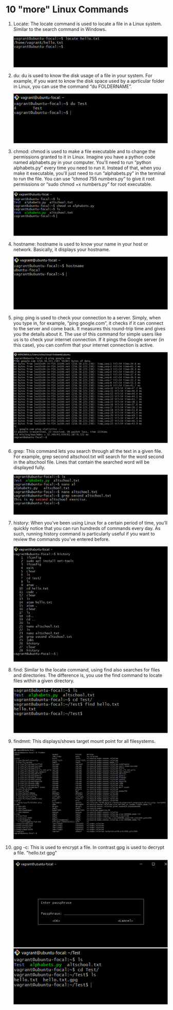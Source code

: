 # 10 "more" Linux Commands

<ol>
<li>Locate: The locate command is used to locate a file in a Linux system. Similar to the search command in Windows.</li>

![locate screenshot](./images/locate.png "locate screenshot")

<li>du: du is used to know the disk usage of a file in your system. For example, if you want to know the disk space used by a aprticular folder in Linux, you can use the command “du FOLDERNAME”.</li>

![diskspace screenshot](./images/Disk%20space.png "diskspace screenshot")

<li>chmod: chmod is used to make a file executable and to change the permissions granted to it in Linux. Imagine you have a python code named alphabets.py in your computer. You'll need to run “python alphabets.py” every time you need to run it. Instead of that, when you make it executable, you'll just need to run “alphabets.py” in the terminal to run the file. You can use “chmod 755 numbers.py” to give it root permissions or “sudo chmod +x numbers.py” for root executable. </li>

![chmod screenshot](./images/chmod.png "chmod screenshot")

<li>hostname: hostname is used to know your name in your host or network. Basically, it displays your hostname.</li>

![hostname screenshot](./images/hostname.png "hostname screenshot")

<li>ping: ping is used to check your connection to a server. Simply, when you type in, for example, “ping google.com”, it checks if it can connect to the server and come back. It measures this round-trip time and gives you the details about it. The use of this command for simple users like us is to check your internet connection. If it pings the Google server (in this case), you can confirm that your internet connection is active.</li>

![ping screenshot](./images/ping.png "ping screenshot")

<li>grep: This command lets you search through all the text in a given file. For example, grep second altschool.txt will search for the word second in the altschool file. Lines that contain the searched word will be displayed fully.</li>

![grep screenshot](./images/grep.png "grep screenshot")

<li>history: When you’ve been using Linux for a certain period of time, you’ll quickly notice that you can run hundreds of commands every day. As such, running history command is particularly useful if you want to review the commands you’ve entered before.</li>

![history screenshot](./images/history.png "history screenshot")

<li>find: Similar to the locate command, using find also searches for files and directories. The difference is, you use the find command to locate files within a given directory.</li>

![find screenshot](./images/find.png "find screenshot")

<li>findmnt: This displays/shows target mount point
for all filesystems.</li>

![](./images/findmnt.png)

<li>gpg -c: This is used to encrypt a file. In contrast gpg is used to decrypt a file. "hello.txt gpg"</li>

![password screenshot](./images/encrypt_password.png "password screenshot")
![encrypted_file screenshot](./images/encrypted_file.png "encrypted_file screenshot")

</ol>